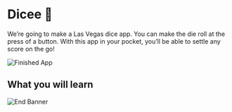 


# Dicee 🎲




We’re going to make a Las Vegas dice app. You can make the die roll at the press of a button. With this app in your pocket, you’ll be able to settle any score on the go!

![Finished App](https://github.com/londonappbrewery/Images/blob/master/dicee-demo.gif)

## What you will learn


![End Banner](https://github.com/londonappbrewery/Images/blob/master/readme-end-banner.png)
